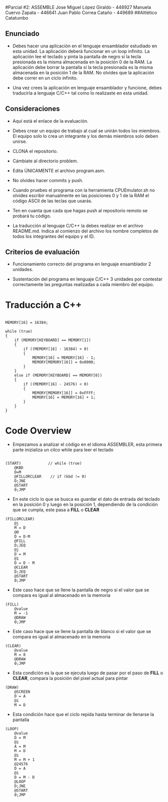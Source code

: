 #Parcial #2: ASSEMBLE
Jose Miguel López Giraldo - 448927
Manuela Cuervo Zapata - 446641
Juan Pablo Correa Cataño - 449689
##Altlético Catatumbo

## Enunciado
* Debes hacer una aplicación en el lenguaje ensamblador estudiado en esta unidad. La aplicación deberá funcionar en un loop infinito. La aplicación lee el teclado y pinta la pantalla de negro si la tecla presionada es la misma almacenada en la posición 0 de la RAM. La aplicación debe borrar la pantalla si la tecla presionada es la misma almacenada en la posición 1 de la RAM. No olvides que la aplicación debe correr en un ciclo infinito.

* Una vez crees la aplicación en lenguaje ensamblador y funcione, debes traducirla a lenguaje C/C++ tal como lo realizaste en esta unidad.

## Consideraciones
* Aquí está el enlace de la evaluación.

* Debes crear un equipo de trabajo al cual se unirán todos los miembros. El equipo solo lo crea un integrante y los demás miembros solo deben unirse.

* CLONA el repositorio.

* Cámbiate al directorio problem.

* Edita ÚNICAMENTE el archivo program.asm.

* No olvides hacer commits y push.

* Cuando pruebes el programa con la herramienta CPUEmulator.sh no olvides escribir manualmente en las posiciones 0 y 1 de la RAM el código ASCII de las teclas que usarás.

* Ten en cuanta que cada que hagas push al repositorio remoto se probará tu código.

* La traducción al lenguaje C/C++ la debes realizar en el archivo README.md. Indica al comienzo del archivo los nombre completos de todos los integrantes del equipo y el ID.

## Criterios de evaluación
* Funcionamiento correcto del programa en lenguaje ensamblador 2 unidades.

* Sustentación del programa en lenguaje C/C++ 3 unidades por contestar correctamente las preguntas realizadas a cada miembro del equipo.

# Traducción a C++
```

MEMORY[16] = 16384;

while (true)
{
    if (MEMORY[KEYBOARD] == MEMORY[1])
    {
        if ((MEMORY[16] - 16384) > 0)
        {
            MEMORY[16] = MEMORY[16] - 1;
            MEMORY[MEMORY[16]] = 0x0000;
        }
    }
    else if (MEMORY[KEYBOARD] == MEMORY[0])
    {
        if ((MEMORY[16] - 24576) < 0)
        {
            MEMORY[MEMORY[16]] = 0xFFFF;
            MEMORY[16] = MEMORY[16] + 1;
        }
    }
}

```

# Code Overview

* Empezamos a analizar el código en el idioma ASSEMBLER, esta primera parte inizializa un cilco while para leer el teclado
```

(START)            // while (true)
    @KBD
    D=M
    @FILLORCLEAR    // if (kbd != 0)
    D;JNE
    @START
    0;JMP
```

* En este ciclo lo que se busca es guardar el dato de entrada del teclado en la posición 0 y luego en la posición 1, dependiendo de la condición que se cumpla, este pasa a **FILL** o **CLEAR**

```
(FILLORCLEAR)
    @j
    M = D
    @0
    D = D-M
    @FILL
    D;JEQ
    @j
    D = M
    @1
    D = D - M
    @CLEAR
    D;JEQ
    @START
    0;JMP
```

* Este caso hace que se llene la pantalla de negro si el valor que se compara es igual al almacenado en la memoria

```
(FILL)
    @value
    M = -1
    @DRAW
    0;JMP
```

* Este caso hace que se llene la pantalla de blanco si el valor que se compara es igual al almacenado en la memoria

```
(CLEAR)
    @value
    M = 0
    @DRAW
    0;JMP
```

* Esta condición es la que se ejecuta luego de pasar por el paso de **FILL** o **CLEAR**, compara la posición del pixel actual para pintar

```
(DRAW)
    @SCREEN
    D = A
    @i
    M = D
```

* Esta condición hace que el ciclo repida hasta terminar de llenarse la pantalla

```
(LOOP)
    @value
    D = M
    @i
    A = M
    M = D
    @i
    M = M + 1
    @24576
    D = A
    @i
    D = M - D
    @LOOP
    D;JNE
    @START
    0;JMP
```
